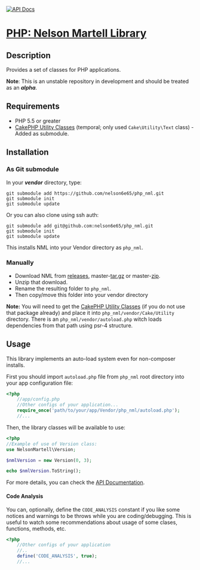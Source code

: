 [![API Docs](http://apigenerator.org/badge.png)](http://nelson6e65.github.io/php_nml/api)
# [PHP: Nelson Martell Library](http://nelson6e65.github.io/php_nml)

## Description
Provides a set of classes for PHP applications.

**Note**: This is an unstable repository in development and should be treated as an ***alpha***.

## Requirements
* PHP 5.5 or greater
* [CakePHP Utility Classes](https://github.com/cakephp/utility) (temporal; only used `Cake\Utility\Text` class) - Added as submodule.

## Installation

### As Git submodule
In your ***vendor*** directory, type:

    git submodule add https://github.com/nelson6e65/php_nml.git
	git submodule init
	git submodule update

Or you can also clone using ssh auth:

    git submodule add git@github.com:nelson6e65/php_nml.git
    git submodule init
	git submodule update

This installs NML into your Vendor directory as `php_nml`.

### Manually
* Download NML from  [releases](https://github.com/nelson6e65/php_nml/releases),  master-[tar.gz](https://github.com/nelson6e65/php_nml/tarball/master) or master-[zip](https://github.com/nelson6e65/php_nml/zipball/master).
* Unzip that download.
* Rename the resulting folder to `php_nml`.
* Then copy/move this folder into your vendor directory

**Note:** You will need to get the [CakePHP Utility Classes](https://github.com/cakephp/utility) (if you do not use that package already) and place it into `php_nml/vendor/Cake/Utility` directory. There is an `php_nml/vendor/autoload.php` witch loads dependencies from that path using psr-4 structure.

## Usage
This library implements an auto-load system even for non-composer installs.

First you should import `autoload.php` file from `php_nml` root directory into your app configuration file:

```php
<?php
    //app/config.php
    //Other configs of your application...
    require_once('path/to/your/app/Vendor/php_nml/autoload.php');
    //...
```

Then, the library classes will be available to use:

```php
<?php
//Example of use of Version class:
use NelsonMartell\Version;

$nmlVersion = new Version(0, 3);

echo $nmlVersion.ToString();

```

For more details, you can check the [API Documentation](http://nelson6e65.github.io/php_nml/api).

#### Code Analysis
You can, optionally, define the `CODE_ANALYSIS` constant if you like some notices and warnings to be
throws while you are coding/debugging. This is useful to watch some recommendations about usage of
some clases, functions, methods, etc.

```php
<?php
    //Other configs of your application
    //..
	define('CODE_ANALYSIS', true);
	//...
```
